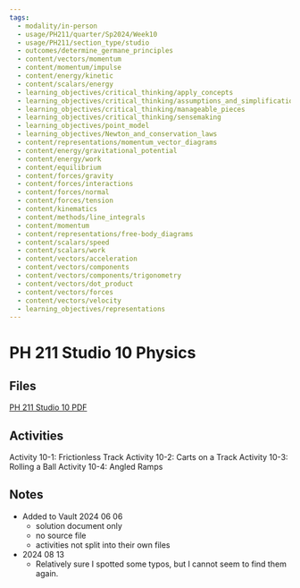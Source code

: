 ```yaml
---
tags:
  - modality/in-person
  - usage/PH211/quarter/Sp2024/Week10
  - usage/PH211/section_type/studio
  - outcomes/determine_germane_principles
  - content/vectors/momentum
  - content/momentum/impulse
  - content/energy/kinetic
  - content/scalars/energy
  - learning_objectives/critical_thinking/apply_concepts
  - learning_objectives/critical_thinking/assumptions_and_simplifications
  - learning_objectives/critical_thinking/manageable_pieces
  - learning_objectives/critical_thinking/sensemaking
  - learning_objectives/point_model
  - learning_objectives/Newton_and_conservation_laws
  - content/representations/momentum_vector_diagrams
  - content/energy/gravitational_potential
  - content/energy/work
  - content/equilibrium
  - content/forces/gravity
  - content/forces/interactions
  - content/forces/normal
  - content/forces/tension
  - content/kinematics
  - content/methods/line_integrals
  - content/momentum
  - content/representations/free-body_diagrams
  - content/scalars/speed
  - content/scalars/work
  - content/vectors/acceleration
  - content/vectors/components
  - content/vectors/components/trigonometry
  - content/vectors/dot_product
  - content/vectors/forces
  - content/vectors/velocity
  - learning_objectives/representations
---
```

# PH 211 Studio 10 Physics
## Files
[PH 211 Studio 10 PDF](./PH211_ST_10_Physics_240603_235441.pdf)
## Activities
Activity 10-1: Frictionless Track
Activity 10-2: Carts on a Track
Activity 10-3: Rolling a Ball
Activity 10-4: Angled Ramps
## Notes
* Added to Vault 2024 06 06
	* solution document only
	* no source file
	* activities not split into their own files
* 2024 08 13
	* Relatively sure I spotted some typos, but I cannot seem to find them again.